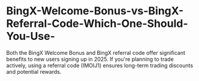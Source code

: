 # BingX-Welcome-Bonus-vs-BingX-Referral-Code-Which-One-Should-You-Use-
Both the BingX Welcome Bonus and BingX referral code offer significant benefits to new users signing up in 2025. If you're planning to trade actively, using a referral code (IMOIJ1) ensures long-term trading discounts and potential rewards.
